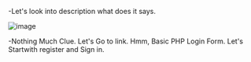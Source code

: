 -Let's look into description what does it says.

![image](https://github.com/user-attachments/assets/12b09a87-52b4-4e42-bdfe-cdb5b5522eab)

-Nothing Much Clue. Let's Go to link. Hmm, Basic PHP Login Form. Let's Startwith register and Sign in.

